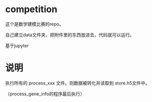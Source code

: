 # competition

这个是数学建模比赛的repo。

自己建立data文件夹，把附件里的东西放进去，代码就可以运行。

基于jupyter

# 说明

执行所有的 process_xxx 文件。则数据被转化并读取到 store.h5文件中。

（process_gene_info的程序最后执行）
